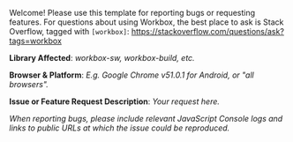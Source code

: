 Welcome! Please use this template for reporting bugs or requesting features. For questions about using Workbox, the best place to ask is Stack Overflow, tagged with `[workbox]`: https://stackoverflow.com/questions/ask?tags=workbox

**Library Affected**:
*workbox-sw, workbox-build, etc.*

**Browser & Platform**:
*E.g. Google Chrome v51.0.1 for Android, or "all browsers".*

**Issue or Feature Request Description**:
*Your request here.*

*When reporting bugs, please include relevant JavaScript Console logs and links to public URLs at which the issue could be reproduced.*
